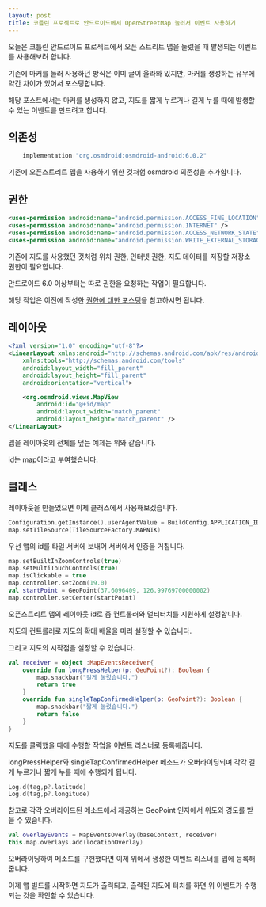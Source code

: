 ```yaml
---
layout: post
title: 코틀린 프로젝트로 안드로이드에서 OpenStreetMap 눌러서 이벤트 사용하기
---
```


오늘은 코틀린 안드로이드 프로젝트에서 오픈 스트리트 맵을 눌렀을 때 발생되는 이벤트를 사용해보려 합니다.

기존에 마커를 눌러 사용하던 방식은 이미 글이 올라와 있지만, 마커를 생성하는 유무에 약간 차이가 있어서 포스팅합니다.

해당 포스트에서는 마커를 생성하지 않고, 지도를 짧게 누르거나 길게 누를 때에 발생할 수 있는 이벤트를 만드려고 합니다.

## 의존성

```java
    implementation "org.osmdroid:osmdroid-android:6.0.2"
```

기존에 오픈스트리트 맵을 사용하기 위한 것처험 osmdroid 의존성을 추가합니다.

## 권한

```xml
<uses-permission android:name="android.permission.ACCESS_FINE_LOCATION"/>
<uses-permission android:name="android.permission.INTERNET" />
<uses-permission android:name="android.permission.ACCESS_NETWORK_STATE"  />
<uses-permission android:name="android.permission.WRITE_EXTERNAL_STORAGE" />
```

기존에 지도를 사용했던 것처럼 위치 권한, 인터넷 권한, 지도 데이터를 저장할 저장소 권한이 필요합니다.

안드로이드 6.0 이상부터는 따로 권한을 요청하는 작업이 필요합니다.

해당 작업은 이전에 작성한 [권한에 대한 포스팅](https://minwook-shin.github.io/android-kotlin-request-permissions/)을 참고하시면 됩니다.

## 레이아웃 

```xml
<?xml version="1.0" encoding="utf-8"?>
<LinearLayout xmlns:android="http://schemas.android.com/apk/res/android"
    xmlns:tools="http://schemas.android.com/tools"
    android:layout_width="fill_parent"
    android:layout_height="fill_parent"
    android:orientation="vertical">

    <org.osmdroid.views.MapView
        android:id="@+id/map"
        android:layout_width="match_parent"
        android:layout_height="match_parent" />
</LinearLayout>
```

맵을 레이아웃의 전체를 덮는 예제는 위와 같습니다.

id는 map이라고 부여했습니다.

## 클래스

레이아웃을 만들었으면 이제 클래스에서 사용해보겠습니다.

```kotlin
Configuration.getInstance().userAgentValue = BuildConfig.APPLICATION_ID
map.setTileSource(TileSourceFactory.MAPNIK)
```

우선 앱의 id를 타일 서버에 보내어 서버에서 인증을 거칩니다.

```kotlin
map.setBuiltInZoomControls(true)
map.setMultiTouchControls(true)
map.isClickable = true
map.controller.setZoom(19.0)
val startPoint = GeoPoint(37.6096409, 126.99769700000002)
map.controller.setCenter(startPoint)
```

오픈스트리트 맵의 레이아웃 id로 줌 컨트롤러와 멀티터치를 지원하게 설정합니다.

지도의 컨트롤러로 지도의 확대 배율을 미리 설정할 수 있습니다.

그리고 지도의 시작점을 설정할 수 있습니다.

```kotlin
val receiver = object :MapEventsReceiver{
    override fun longPressHelper(p: GeoPoint?): Boolean {
        map.snackbar("길게 눌렀습니다.")
        return true
    }
    override fun singleTapConfirmedHelper(p: GeoPoint?): Boolean {
        map.snackbar("짧게 눌렀습니다.")
        return false
    }
}
```

지도를 클릭했을 때에 수행할 작업을 이벤트 리스너로 등록해줍니다.

longPressHelper와 singleTapConfirmedHelper 메소드가 오버라이딩되며 각각 길게 누르거나 짧게 누를 때에 수행되게 됩니다.

```kotlin
Log.d(tag,p?.latitude)
Log.d(tag,p?.longitude)
```

참고로 각각 오버라이드된 메소드에서 제공하는 GeoPoint 인자에서 위도와 경도를 받을 수 있습니다.

```kotlin
val overlayEvents = MapEventsOverlay(baseContext, receiver)
this.map.overlays.add(locationOverlay)
```

오버라이딩하여 메소드를 구현했다면 이제 위에서 생성한 이벤트 리스너를 맵에 등록해줍니다.


이제 앱 빌드를 시작하면 지도가 출력되고, 출력된 지도에 터치를 하면 위 이벤트가 수행되는 것을 확인할 수 있습니다.